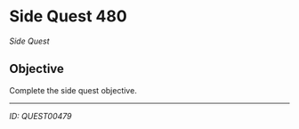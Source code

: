 # Side Quest 480

*Side Quest*

## Objective
Complete the side quest objective.

---
*ID: QUEST00479*